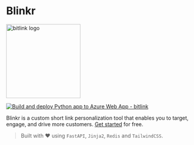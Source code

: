 # Blinkr

<img src="https://user-images.githubusercontent.com/82800805/214995199-1bb856c0-3287-4de5-8016-75aca3126ebf.png" alt = "bitlink logo" height = "200px">

[![Build and deploy Python app to Azure Web App - bitlink](https://github.com/timmy-oss/bitlink/actions/workflows/main_bitlink.yml/badge.svg)](https://github.com/timmy-oss/bitlink/actions/workflows/main_bitlink.yml)

Blinkr is a custom short link personalization tool that enables you to target, engage, and drive more customers. <a href="https://bitlink.azurewebsites.net">Get started</a> for free.

> Built with ❤️ using `FastAPI`, `Jinja2`, `Redis` and `TailwindCSS`.
